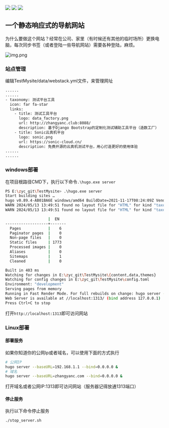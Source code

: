 <p>
    <a href="https://github.com/zhangmoumou1/TestApiFramework"><img src="http://cdn.zhangyanc.club/cdn/readme/platform_system.svg"></a>
    <a href="https://im.qq.com/index/"><img src="http://cdn.zhangyanc.club/cdn/readme/qq.svg"></a>
    <a href="http://www.zhangyanc.club"><img src="http://cdn.zhangyanc.club/cdn/readme/personblog.svg"></a>
</p>

## 一个静态响应式的导航网站
为什么要做这个网站？经常在公司、家里（有时候还有其他的临时场所）更换电脑，每次同步书签（或者登陆一些导航网站）需要各种登陆，麻烦。

![img.png](http://cdn.zhangyanc.club/cdn/readme/Navigation.jpg)


### 站点管理
编辑TestMysite/data/webstack.yml文件，来管理网址
```txt
......
......
- taxonomy: 测试平台工具
  icon: far fa-star
  links:
    - title: 测试工具平台
      logo: data_factory.png
      url: http://zhangyanc.club:8088/
      description: 基于Django Bootstrap的定制化测试辅助工具平台（造数工厂）
    - title: Sonic云真机平台
      logo: sonic.png
      url: https://sonic-cloud.cn/
      description: 免费开源的云真机测试平台，用心打造更好的使用体验
......
......
```

### windows部署
在项目根路径CMD下，执行以下命令`.\hugo.exe server`
```bash
PS E:\zyc_git\TestMysite> .\hugo.exe server
Start building sites … 
hugo v0.89.4-AB01BA6E windows/amd64 BuildDate=2021-11-17T08:24:09Z VendorInfo=gohugoio
WARN 2024/05/13 13:49:51 found no layout file for "HTML" for kind "taxonomy": You should create a template file which matches Hugo Layouts Lookup Rules for this combination.
WARN 2024/05/13 13:49:51 found no layout file for "HTML" for kind "taxonomy": You should create a template file which matches Hugo Layouts Lookup Rules for this combination.

                   |  EN
-------------------+-------
  Pages            |    6
  Paginator pages  |    0
  Non-page files   |    0
  Static files     | 1773
  Processed images |    0
  Aliases          |    0
  Sitemaps         |    1
  Cleaned          |    0

Built in 403 ms
Watching for changes in E:\zyc_git\TestMysite\{content,data,themes}
Watching for config changes in E:\zyc_git\TestMysite\config.toml
Environment: "development"
Serving pages from memory
Running in Fast Render Mode. For full rebuilds on change: hugo server --disableFastRender
Web Server is available at //localhost:1313/ (bind address 127.0.0.1)
Press Ctrl+C to stop
```
打开`http://localhost:1313`即可访问网站

### Linux部署
#### 部署服务
如果你知道你的公网Ip或者域名，可以使用下面的方式执行
```bash
# 公网IP
hugo server --baseURL=192.168.1.1 --bind=0.0.0.0 &
# 域名
hugo server --baseURL=zhangyanc.com --bind=0.0.0.0 &
```
打开域名或者公网IP:1313即可访问网站（服务器记得放通1313端口）

#### 停止服务
执行以下命令停止服务
```bash
./stop_server.sh
```